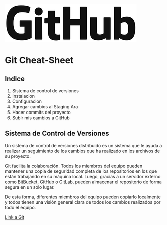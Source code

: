 ![Logo Git](logogit.png)
# **Git Cheat-Sheet**

## **Indice**

1. Sistema de control de versiones
2. Instalacion
3. Configuracion
4. Agregar cambios al Staging Ara
5. Hacer commits del proyecto
6. Subir mis cambios a GitHub

## **Sistema de Control de Versiones**

Un sistema de control de versiones distribuido es un sistema que le ayuda a realizar un seguimiento de los cambios que ha realizado en los archivos de su proyecto.

Git facilita la colaboración. Todos los miembros del equipo pueden mantener una copia de seguridad completa de los repositorios en los que están trabajando en su máquina local. Luego, gracias a un servidor externo como BitBucket, GitHub o GitLab, pueden almacenar el repositorio de forma segura en un solo lugar.

De esta forma, diferentes miembros del equipo pueden copiarlo localmente y todos tienen una visión general clara de todos los cambios realizados por todo el equipo.

[Link a Git](https://git-scm.com/)